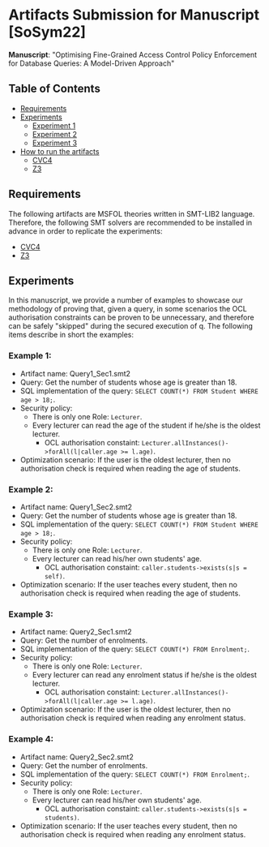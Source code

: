 # Artifacts Submission for Manuscript [SoSym22]

**Manuscript**: "Optimising Fine-Grained Access Control Policy Enforcement for Database Queries: A Model-Driven Approach"

## Table of Contents

- [Requirements](#requirements)
- [Experiments](#experiments)
    - [Experiment 1](#experiment-1)
    - [Experiment 2](#experiment-2)
    - [Experiment 3](#experiment-3)
- [How to run the artifacts](#how-to-run-the-artifacts)
    - [CVC4](#cvc4)
    - [Z3](#z3)

## Requirements
The following artifacts are MSFOL theories written in SMT-LIB2 language.
Therefore, the following SMT solvers are recommended to be installed in advance in order to replicate the experiments:
- [CVC4](https://github.com/CVC4/CVC4-archived)
- [Z3](https://github.com/Z3Prover/z3)

## Experiments
In this manuscript, we provide a number of examples to showcase our methodology of proving that, given a query,
in some scenarios the OCL authorisation constraints can be proven to be unnecessary, and therefore can be safely 
"skipped" during the secured execution of q. The following items describe in short the examples:

### Example 1:
- Artifact name: Query1_Sec1.smt2
- Query: Get the number of students whose age is greater than 18.
- SQL implementation of the query: `SELECT COUNT(*) FROM Student WHERE age > 18;`.
- Security policy: 
  - There is only one Role: `Lecturer`.
  - Every lecturer can read the age of the student if he/she is the oldest lecturer.
    - OCL authorisation constaint: `Lecturer.allInstances()->forAll(l|caller.age >= l.age)`.
- Optimization scenario: If the user is the oldest lecturer, then no authorisation check is required when reading the age of students.

### Example 2:
- Artifact name: Query1_Sec2.smt2
- Query: Get the number of students whose age is greater than 18.
- SQL implementation of the query: `SELECT COUNT(*) FROM Student WHERE age > 18;`.
- Security policy: 
  - There is only one Role: `Lecturer`.
  - Every lecturer can read his/her own students' age.
    - OCL authorisation constaint: `caller.students->exists(s|s = self)`.
- Optimization scenario: If the user teaches every student, then no authorisation check is required when reading the age of students.

### Example 3:
- Artifact name: Query2_Sec1.smt2
- Query: Get the number of  enrolments.
- SQL implementation of the query: `SELECT COUNT(*) FROM Enrolment;`.
- Security policy: 
  - There is only one Role: `Lecturer`.
  - Every lecturer can read any enrolment status if he/she is the oldest lecturer.
    - OCL authorisation constaint: `Lecturer.allInstances()->forAll(l|caller.age >= l.age)`.
- Optimization scenario: If the user is the oldest lecturer, then no authorisation check is required when reading any enrolment status.

### Example 4:
- Artifact name: Query2_Sec2.smt2
- Query: Get the number of  enrolments.
- SQL implementation of the query: `SELECT COUNT(*) FROM Enrolment;`.
- Security policy: 
  - There is only one Role: `Lecturer`.
  - Every lecturer can read his/her own students' age.
    - OCL authorisation constaint: `caller.students->exists(s|s = students)`.
- Optimization scenario: If the user teaches every student, then no authorisation check is required when reading any enrolment status.

